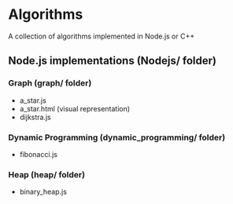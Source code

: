 # Algorithms
A collection of algorithms implemented in Node.js or C++

## Node.js implementations (Nodejs/ folder)

### Graph (graph/ folder)
* a\_star.js
* a\_star.html (visual representation)
* dijkstra.js

### Dynamic Programming (dynamic\_programming/ folder)
* fibonacci.js

### Heap (heap/ folder)
* binary\_heap.js
